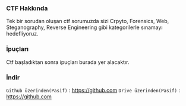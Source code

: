 ### CTF Hakkında

Tek bir sorudan oluşan ctf sorumuzda sizi Crpyto, Forensics, Web, Steganography, Reverse Engineering gibi kategorilerle sınamayı hedefliyoruz.

### İpuçları

Ctf başladıktan sonra ipuçları burada yer alacaktır.

### İndir

`Github üzerinden(Pasif)` : <https://github.com>
`Drive üzerinden(Pasif)` : <https://github.com>
